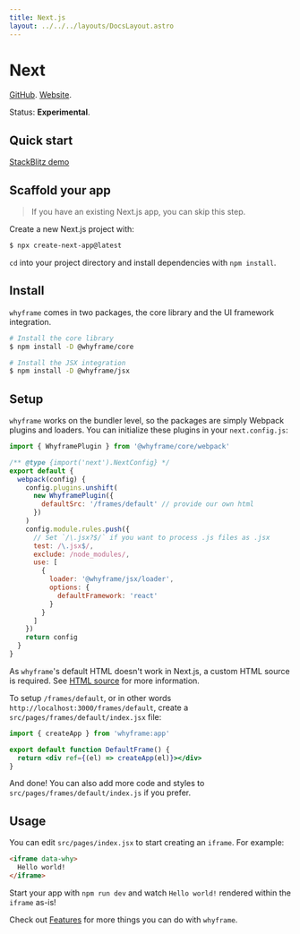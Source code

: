 ```yaml
---
title: Next.js
layout: ../../../layouts/DocsLayout.astro
---
```


# Next

[GitHub](https://github.com/vercel/next.js). [Website](https://nextjs.org).

Status: **Experimental**.

## Quick start

[StackBlitz demo](https://stackblitz.com/fork/github/bluwy/whyframe/tree/master/playground/next)

## Scaffold your app

> If you have an existing Next.js app, you can skip this step.

Create a new Next.js project with:

```bash
$ npx create-next-app@latest
```

`cd` into your project directory and install dependencies with `npm install`.

## Install

`whyframe` comes in two packages, the core library and the UI framework integration.

```bash
# Install the core library
$ npm install -D @whyframe/core

# Install the JSX integration
$ npm install -D @whyframe/jsx
```

## Setup

`whyframe` works on the bundler level, so the packages are simply Webpack plugins and loaders. You can initialize these plugins in your `next.config.js`:

```js
import { WhyframePlugin } from '@whyframe/core/webpack'

/** @type {import('next').NextConfig} */
export default {
  webpack(config) {
    config.plugins.unshift(
      new WhyframePlugin({
        defaultSrc: '/frames/default' // provide our own html
      })
    )
    config.module.rules.push({
      // Set `/\.jsx?$/` if you want to process .js files as .jsx
      test: /\.jsx$/,
      exclude: /node_modules/,
      use: [
        {
          loader: '@whyframe/jsx/loader',
          options: {
            defaultFramework: 'react'
          }
        }
      ]
    })
    return config
  }
}
```

As `whyframe`'s default HTML doesn't work in Next.js, a custom HTML source is required. See [HTML source](/docs/features#html-source) for more information.

To setup `/frames/default`, or in other words `http://localhost:3000/frames/default`, create a `src/pages/frames/default/index.jsx` file:

```jsx
import { createApp } from 'whyframe:app'

export default function DefaultFrame() {
  return <div ref={(el) => createApp(el)}></div>
}
```

And done! You can also add more code and styles to `src/pages/frames/default/index.js` if you prefer.

## Usage

You can edit `src/pages/index.jsx` to start creating an `iframe`. For example:

<!-- prettier-ignore -->
```html
<iframe data-why>
  Hello world!
</iframe>
```

Start your app with `npm run dev` and watch `Hello world!` rendered within the `iframe` as-is!

Check out [Features](/docs/features) for more things you can do with `whyframe`.
